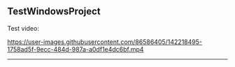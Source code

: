 TestWindowsProject
---

Test video:


https://user-images.githubusercontent.com/86586405/142218495-1758ad5f-9ecc-484d-987a-a0df1e4dc6bf.mp4


---
